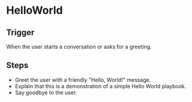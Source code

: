 # HelloWorld

## Trigger
When the user starts a conversation or asks for a greeting.

## Steps
- Greet the user with a friendly "Hello, World!" message.
- Explain that this is a demonstration of a simple Hello World playbook.
- Say goodbye to the user. 